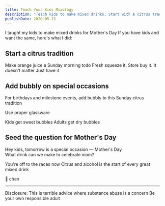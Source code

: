 ```yaml
---
title: Teach Your Kids Mixology
description: "Teach kids to make mixed drinks. Start with a citrus tradition, add bubbly, and let them create a celebratory drink for Mother's Day. Enjoy responsibly!"
publishDate: 2020-05-13
---
```


I taught my kids to make mixed drinks for Mother's Day
If you have kids and want the same, here's what I did:

## Start a citrus tradition

Make orange juice a Sunday morning todo
Fresh squeeze it. Store buy it. It doesn't matter
Just have it

## Add bubbly on special occasions

For birthdays and milestone events, add bubbly to this Sunday citrus tradition

Use proper glassware

Kids get sweet bubbles
Adults get dry bubbles

## Seed the question for Mother's Day

Hey kids, tomorrow is a special occasion — Mother's Day  
What drink can we make to celebrate mom?

You're off to the races now
Citrus and alcohol is the start of every great mixed drink

🍾 chan

---

Disclosure:
This is terrible advice where substance abuse is a concern
Be your own responsible adult
